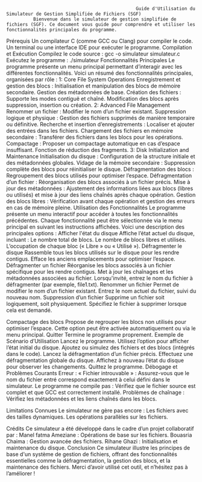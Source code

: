                                                     Guide d'Utilisation du Simulateur de Gestion Simplifiée de Fichiers (SGF)
              Bienvenue dans le simulateur de gestion simplifiée de fichiers (SGF). Ce document vous guide pour comprendre et utiliser les fonctionnalités principales du programme.
Prérequis
Un compilateur C (comme GCC ou Clang) pour compiler le code.
Un terminal ou une interface IDE pour exécuter le programme.
Compilation et Exécution
Compilez le code source :
gcc -o simulateur simulateur.c
Exécutez le programme :
./simulateur
Fonctionnalités Principales
Le programme présente un menu principal permettant d’interagir avec les différentes fonctionnalités. Voici un résumé des fonctionnalités principales, organisées par rôle :
1: Core File System Operations
Enregistrement et gestion des blocs :
Initialisation et manipulation des blocs de mémoire secondaire.
Gestion des métadonnées de base.
Création des fichiers :
Supporte les modes contiguë et chaîné.
Modification des blocs après suppression, insertion ou création.
2: Advanced File Management
Renommer un fichier :
Modifier le nom d’un fichier existant.
Suppression logique et physique :
Gestion des fichiers supprimés de manière temporaire ou définitive.
Recherche et insertion d’enregistrements :
Localiser et ajouter des entrées dans les fichiers.
Chargement des fichiers en mémoire secondaire :
Transférer des fichiers dans les blocs pour les opérations.
Compactage :
Proposer un compactage automatique en cas d’espace insuffisant.
Fonction de réduction des fragments.
3: Disk Initialization and Maintenance
Initialisation du disque :
Configuration de la structure initiale et des métadonnées globales.
Vidage de la mémoire secondaire :
Suppression complète des blocs pour réinitialiser le disque.
Défragmentation des blocs :
Regroupement des blocs utilisés pour optimiser l’espace.
Défragmentation d’un fichier :
Réorganisation des blocs associés à un fichier précis.
Mise à jour des métadonnées :
Ajustement des informations liées aux blocs (libres ou utilisés) et mise à jour des liens chaînés après chaque opération.
Gestion des blocs libres :
 Vérification avant chaque opération et gestion des erreurs en cas de mémoire pleine.
Utilisation des Fonctionnalités
Le programme présente un menu interactif pour accéder à toutes les fonctionnalités précédentes.
Chaque fonctionnalité peut être sélectionnée via le menu principal en suivant les instructions affichées. Voici une description des principales options :
Afficher l'état du disque
Affiche l’état actuel du disque, incluant :
Le nombre total de blocs.
Le nombre de blocs libres et utilisés.
L’occupation de chaque bloc (« Libre » ou « Utilisé »).
Défragmenter le disque
Rassemble tous les blocs utilisés sur le disque pour les rendre contigus.
Efface les anciens emplacements pour optimiser l’espace.
Défragmenter un fichier
Réorganise les blocs associés à un fichier spécifique pour les rendre contigus.
Met à jour les chaînages et les métadonnées associées au fichier.
Lorsqu'invité, entrez le nom du fichier à défragmenter (par exemple, file1.txt).
Renommer un fichier
Permet de modifier le nom d’un fichier existant.
Entrez le nom actuel du fichier, suivi du nouveau nom.
Suppression d’un fichier
Supprime un fichier soit logiquement, soit physiquement.
Spécifiez le fichier à supprimer lorsque cela est demandé.

Compactage des blocs
Propose de regrouper les blocs non utilisés pour optimiser l’espace.
Cette option peut être activée automatiquement ou via le menu principal.
Quitter
Termine le programme proprement.
Exemple de Scénario d’Utilisation
Lancez le programme.
Utilisez l’option pour afficher l’état initial du disque.
Ajoutez ou simulez des fichiers et des blocs (intégrés dans le code).
Lancez la défragmentation d’un fichier précis.
Effectuez une défragmentation globale du disque.
Affichez à nouveau l’état du disque pour observer les changements.
Quittez le programme.
Débogage et Problèmes Courants
Erreur : « Fichier introuvable » :
Assurez-vous que le nom du fichier entré correspond exactement à celui défini dans le simulateur.
Le programme ne compile pas :
Vérifiez que le fichier source est complet et que GCC est correctement installé.
Problèmes de chaînage :
Vérifiez les métadonnées et les liens chaînés dans les blocs.

Limitations Connues
Le simulateur ne gère pas encore :
Les fichiers avec des tailles dynamiques.
Les opérations parallèles sur les fichiers.

Crédits
Ce simulateur a été développé dans le cadre d’un projet collaboratif par :
Manel fatma Ameziane : Opérations de base sur les fichiers.
Bouasria Chaima : Gestion avancée des fichiers.
Rihane Ghazi : Initialisation et maintenance du disque.
Conclusion
Ce simulateur illustre les principes de base d'un système de gestion de fichiers, offrant des fonctionnalités essentielles comme la défragmentation,
la gestion des blocs, et la maintenance des fichiers. Merci d’avoir utilisé cet outil, et n’hésitez pas à l’améliorer !
